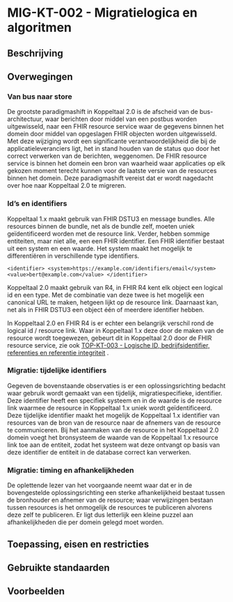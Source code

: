 # MIG-KT-002 - Migratielogica en algoritmen

## Beschrijving <a href="#beschrijving" id="beschrijving"></a>

## Overwegingen <a href="#overwegingen" id="overwegingen"></a>

### Van bus naar store <a href="#van-bus-naar-store" id="van-bus-naar-store"></a>

De grootste paradigmashift in Koppeltaal 2.0 is de afscheid van de bus-architectuur, waar berichten door middel van een postbus worden uitgewisseld, naar een FHIR resource service waar de gegevens binnen het domein door middel van opgeslagen FHIR objecten worden uitgewisseld. Met deze wijziging wordt een significante verantwoordelijkheid die bij de applicatieleveranciers ligt, het in stand houden van de status quo door het correct verwerken van de berichten, weggenomen. De FHIR resource service is binnen het domein een bron van waarheid waar applicaties op elk gekozen moment terecht kunnen voor de laatste versie van de resources binnen het domein. Deze paradigmashift vereist dat er wordt nagedacht over hoe naar Koppeltaal 2.0 te migreren.

### Id’s en identifiers <a href="#ids-en-identifiers" id="ids-en-identifiers"></a>

Koppeltaal 1.x maakt gebruik van FHIR DSTU3 en message bundles. Alle resources binnen de bundle, net als de bundle zelf, moeten uniek geïdentificeerd worden met de resource link. Verder, hebben sommige entiteiten, maar niet alle, een een FHIR identifier. Een FHIR identifier bestaat uit een system en een waarde. Het system maakt het mogelijk te differentiëren in verschillende type identifiers.

`<identifier> <system>https://example.com/identifiers/email</system> <value>bert@example.com</value> </identifier>`

Koppeltaal 2.0 maakt gebruik van R4, in FHIR R4 kent elk object een logical id en een type. Met de combinatie van deze twee is het mogelijk een canonical URL te maken, hetgeen lijkt op de resource link. Daarnaast kan, net als in FHIR DSTU3 een object één of meerdere identifier hebben.

In Koppeltaal 2.0 en FHIR R4 is er echter een belangrijk verschil rond de logical id / resource link. Waar in Koppeltaal 1.x deze door de maken van de resource wordt toegewezen, gebeurt dit in Koppeltaal 2.0 door de FHIR resource service, zie ook [TOP-KT-003 - Logische ID, bedrijfsidentifier, referenties en referentie integriteit](https://vzvz.atlassian.net/wiki/spaces/KTSA/pages/27066395) .

### Migratie: tijdelijke identifiers <a href="#migratie-tijdelijke-identifiers" id="migratie-tijdelijke-identifiers"></a>

Gegeven de bovenstaande observaties is er een oplossingsrichting bedacht waar gebruik wordt gemaakt van een tijdelijk, migratiespecifieke, identifier. Deze identifier heeft een specifiek systeem en in de waarde is de resource link waarmee de resource in Koppeltaal 1.x uniek wordt geïdentificeerd. Deze tijdelijke identifier maakt het mogelijk de Koppeltaal 1.x identifier van resources van de bron van de resource naar de afnemers van de resource te communiceren. Bij het aanmaken van de resource in het Koppeltaal 2.0 domein voegt het bronsysteem de waarde van de Koppeltaal 1.x resource link toe aan de entiteit, zodat het systeem wat deze ontvangt op basis van deze identifier de entiteit in de database correct kan verwerken.

&#x20;

### Migratie: timing en afhankelijkheden <a href="#migratie-timing-en-afhankelijkheden" id="migratie-timing-en-afhankelijkheden"></a>

De oplettende lezer van het voorgaande neemt waar dat er in de bovengestelde oplossingsrichting een sterke afhankelijkheid bestaat tussen de bronhouder en afnemer van de resource; waar verwijzingen bestaan tussen resources is het onmogelijk de resources te publiceren alvorens deze zelf te publiceren. Er ligt dus letterlijk een kleine puzzel aan afhankelijkheden die per domein gelegd moet worden.

## Toepassing, eisen en restricties <a href="#toepassing-eisen-en-restricties" id="toepassing-eisen-en-restricties"></a>

## Gebruikte standaarden <a href="#gebruikte-standaarden" id="gebruikte-standaarden"></a>

## Voorbeelden <a href="#voorbeelden" id="voorbeelden"></a>

